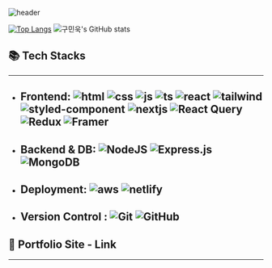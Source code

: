 ![header](https://capsule-render.vercel.app/api?type=waving&text=Gu%20Minuk%20GitHub%20Profile&height=200&fontSize=26&animation=fadeIn&fontAlign=75&fontAlignY=40&color=a2d2b1&fontColor=FFFFFF)


[![Top Langs](https://github-readme-stats.vercel.app/api/top-langs/?username=khs08280&theme=radical)](https://github.com/khs08280?tab=repositories)
![구민욱's GitHub stats](https://github-readme-stats.vercel.app/api?username=khs08280&show_icons=true&theme=radical&hide=stars)

## :books: Tech Stacks
-----

* ## Frontend: ![html](https://img.shields.io/badge/HTML-239120?style=for-the-badge&logo=html5&logoColor=white) ![css](https://img.shields.io/badge/CSS-239120?&style=for-the-badge&logo=css3&logoColor=white) ![js](https://img.shields.io/badge/JavaScript-F7DF1E?style=for-the-badge&logo=JavaScript&logoColor=white) ![ts](https://img.shields.io/badge/TypeScript-007ACC?style=for-the-badge&logo=typescript&logoColor=white) ![react](https://img.shields.io/badge/React-20232A?style=for-the-badge&logo=react&logoColor=61DAFB) ![tailwind](https://img.shields.io/badge/Tailwind_CSS-38B2AC?style=for-the-badge&logo=tailwind-css&logoColor=white) ![styled-component](https://img.shields.io/badge/styled--components-DB7093?style=for-the-badge&logo=styled-components&logoColor=white) ![nextjs](https://img.shields.io/badge/Next.js-000?logo=nextdotjs&logoColor=fff&style=for-the-badge) ![React Query](https://img.shields.io/badge/-React%20Query-FF4154?style=for-the-badge&logo=react%20query&logoColor=white) ![Redux](https://img.shields.io/badge/redux-%23593d88.svg?style=for-the-badge&logo=redux&logoColor=white) ![Framer](https://img.shields.io/badge/Framer-black?style=for-the-badge&logo=framer&logoColor=blue)

* ## Backend & DB:  ![NodeJS](https://img.shields.io/badge/node.js-6DA55F?style=for-the-badge&logo=node.js&logoColor=white) ![Express.js](https://img.shields.io/badge/express.js-%23404d59.svg?style=for-the-badge&logo=express&logoColor=%2361DAFB) ![MongoDB](https://img.shields.io/badge/MongoDB-%234ea94b.svg?style=for-the-badge&logo=mongodb&logoColor=white)
* ## Deployment: ![aws](https://img.shields.io/badge/Amazon_AWS-232F3E?style=for-the-badge&logo=amazon-aws&logoColor=white) ![netlify](https://img.shields.io/badge/Netlify-00C7B7?style=for-the-badge&logo=netlify&logoColor=white)
* ## Version Control : ![Git](https://img.shields.io/badge/git-%23F05033.svg?style=for-the-badge&logo=git&logoColor=white) ![GitHub](https://img.shields.io/badge/github-%23121011.svg?style=for-the-badge&logo=github&logoColor=white)


## :memo:  Portfolio Site - Link
-----
